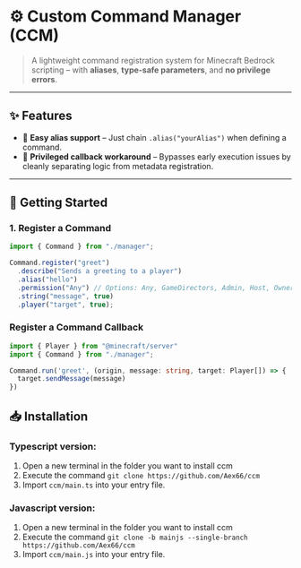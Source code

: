 # ⚙️ Custom Command Manager (CCM)

> A lightweight command registration system for Minecraft Bedrock scripting – with **aliases**, **type-safe parameters**, and **no privilege errors**.

---

## ✨ Features

- 🔀 **Easy alias support** – Just chain `.alias("yourAlias")` when defining a command.
- 🧠 **Privileged callback workaround** – Bypasses early execution issues by cleanly separating logic from metadata registration.

---

## 🚀 Getting Started

### 1. Register a Command

```ts
import { Command } from "./manager";

Command.register("greet")
  .describe("Sends a greeting to a player")
  .alias("hello")
  .permission("Any") // Options: Any, GameDirectors, Admin, Host, Owner
  .string("message", true)
  .player("target", true);
```

### Register a Command Callback

```ts
import { Player } from "@minecraft/server"
import { Command } from "./manager";

Command.run('greet', (origin, message: string, target: Player[]) => {
  target.sendMessage(message)
})
```

## 📥 Installation

### Typescript version:
1. Open a new terminal in the folder you want to install ccm
2. Execute the command `git clone https://github.com/Aex66/ccm`
3. Import `ccm/main.ts` into your entry file.

### Javascript version:
1. Open a new terminal in the folder you want to install ccm
2. Execute the command `git clone -b mainjs --single-branch https://github.com/Aex66/ccm`
3. Import `ccm/main.js` into your entry file.
